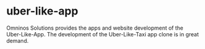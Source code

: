 # uber-like-app
Omninos Solutions provides the apps and website development of the Uber-Like-App. The development of the Uber-Like-Taxi app clone is in great demand.
